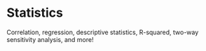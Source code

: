 # Statistics
Correlation, regression, descriptive statistics, R-squared, two-way sensitivity analysis, and more!
